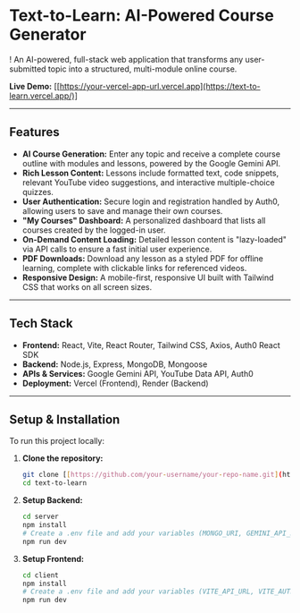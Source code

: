 # Text-to-Learn: AI-Powered Course Generator

! An AI-powered, full-stack web application that transforms any user-submitted topic into a structured, multi-module online course.

**Live Demo:** [[https://your-vercel-app-url.vercel.app](https://text-to-learn.vercel.app/)]

---

## Features

- **AI Course Generation:** Enter any topic and receive a complete course outline with modules and lessons, powered by the Google Gemini API.
- **Rich Lesson Content:** Lessons include formatted text, code snippets, relevant YouTube video suggestions, and interactive multiple-choice quizzes.
- **User Authentication:** Secure login and registration handled by Auth0, allowing users to save and manage their own courses.
- **"My Courses" Dashboard:** A personalized dashboard that lists all courses created by the logged-in user.
- **On-Demand Content Loading:** Detailed lesson content is "lazy-loaded" via API calls to ensure a fast initial user experience.
- **PDF Downloads:** Download any lesson as a styled PDF for offline learning, complete with clickable links for referenced videos.
- **Responsive Design:** A mobile-first, responsive UI built with Tailwind CSS that works on all screen sizes.

---

## Tech Stack

- **Frontend:** React, Vite, React Router, Tailwind CSS, Axios, Auth0 React SDK
- **Backend:** Node.js, Express, MongoDB, Mongoose
- **APIs & Services:** Google Gemini API, YouTube Data API, Auth0
- **Deployment:** Vercel (Frontend), Render (Backend)

---

## Setup & Installation

To run this project locally:

1.  **Clone the repository:**
    ```bash
    git clone [[https://github.com/your-username/your-repo-name.git](https://github.com/Kritikajain6104/AI-Text-To-Learn)]
    cd text-to-learn
    ```
2.  **Setup Backend:**
    ```bash
    cd server
    npm install
    # Create a .env file and add your variables (MONGO_URI, GEMINI_API_KEY, etc.)
    npm run dev
    ```
3.  **Setup Frontend:**
    ```bash
    cd client
    npm install
    # Create a .env file and add your variables (VITE_API_URL, VITE_AUTH0_DOMAIN, etc.)
    npm run dev
    ```
